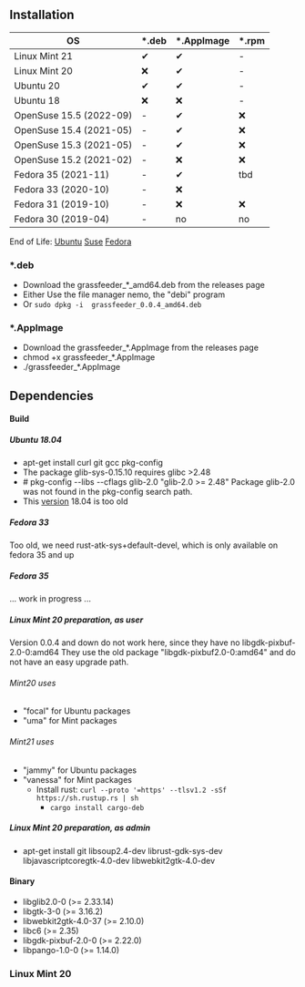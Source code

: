 ## Installation


| OS  | *.deb  | *.AppImage | *.rpm |
| ---- | ---- | ---- | ---- |
| Linux Mint 21             | &#x2714;  | &#x2714;  | -        | 
| Linux Mint 20             | &#x274C;  | &#x2714;  | -        |
| Ubuntu 20                 | &#x2714;  | &#x2714;  | -        |
| Ubuntu 18                 | &#x274C;  | &#x274C;  | -        |
| OpenSuse 15.5 (2022-09)   | -         | &#x2714;  | &#x274C; | 
| OpenSuse 15.4 (2021-05)   | -         | &#x2714;  | &#x274C; | 
| OpenSuse 15.3 (2021-05)   | -         | &#x2714;  | &#x274C; | 
| OpenSuse 15.2 (2021-02)   | -         | &#x274C;  | &#x274C; |
| Fedora 35 (2021-11)       | -         | &#x2714;  | tbd      |
| Fedora 33 (2020-10)       | -         | &#x274C;  |          |
| Fedora 31 (2019-10)       | -         | &#x274C;  | &#x274C; |
| Fedora 30 (2019-04)       | -         | no        | no       |


End of Life: [Ubuntu](https://endoflife.date/ubuntu) [Suse](https://endoflife.date/opensuse) [Fedora](https://endoflife.date/fedora)
<!-- 
     grassfeeder*.AppImage needs at least glibc-2.29
     OpenSuse-15.2 has glibc-2.26

     mint21-built   grassfeeder*.rpm  needs at least glibc-2.32
     OpenSuse-15.3  has glibc-2.31
     OpenSuse-15.4  has glibc-2.31
     OpenSuse-15.5  has glibc-2.31
     
     Fedora-29  has glibc-2.28.9, too old
     Fedora-30  :  *.AppImage:    web_view_get_is_web_process_responsive  not found -> webkit2gtk too old
                  *.rpm   needs   glibc-2.32
     Fedora-31  :  *.AppImage:    web_view_get_is_web_process_responsive  not found -> webkit2gtk too old
                  *.rpm   needs   glibc-2.32,  only 2.30 is available
     Fedora-33  :  *.AppImage:    web_view_get_is_web_process_responsive  not found -> webkit2gtk too old
                  *.rpm   needs   glibc-2.33,  only 2.32 is available
                       
-->

### *.deb
* Download the grassfeeder_*_amd64.deb from the releases page
* Either Use the file manager nemo, the "debi" program
* Or `sudo dpkg -i  grassfeeder_0.0.4_amd64.deb`


### *.AppImage
* Download the grassfeeder_*.AppImage from the releases page
* chmod +x grassfeeder_*.AppImage
* ./grassfeeder_*.AppImage




## Dependencies
#### Build

##### Ubuntu 18.04
 - apt-get install  curl git gcc  pkg-config
 - The package glib-sys-0.15.10  requires  glibc >2.48
 - \# pkg-config --libs --cflags glib-2.0 "glib-2.0 >= 2.48"
      Package glib-2.0 was not found in the pkg-config search path.
 - This [version](https://distrowatch.com/table.php?distribution=ubuntu) 18.04 is too old 

##### Fedora 33 
Too old,  we need  rust-atk-sys+default-devel, which is only available on  fedora 35 and up

##### Fedora 35 
... work in progress ...


##### Linux Mint 20 preparation, as user
Version 0.0.4 and down do not work here, since they have no libgdk-pixbuf-2.0-0:amd64
They use the old package "libgdk-pixbuf2.0-0:amd64"  and do not have an easy upgrade path.
###### Mint20  uses
- "focal" for Ubuntu packages
- "uma" for Mint packages
###### Mint21 uses
- "jammy" for Ubuntu packages
- "vanessa" for Mint  packages
  - Install rust:  `curl --proto '=https' --tlsv1.2 -sSf https://sh.rustup.rs | sh`
	- `cargo install cargo-deb`

##### Linux Mint 20 preparation, as admin
  - apt-get install git libsoup2.4-dev librust-gdk-sys-dev  libjavascriptcoregtk-4.0-dev  libwebkit2gtk-4.0-dev





#### Binary
- libglib2.0-0 (>= 2.33.14)
- libgtk-3-0 (>= 3.16.2)
- libwebkit2gtk-4.0-37 (>= 2.10.0)
- libc6 (>= 2.35)
- libgdk-pixbuf-2.0-0 (>= 2.22.0)
- libpango-1.0-0 (>= 1.14.0)




### Linux Mint 20


